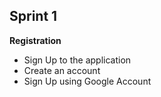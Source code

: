 ## Sprint 1

**Registration**  
- Sign Up to the application
- Create an account
- Sign Up using Google Account
